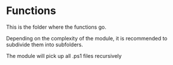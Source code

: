 ﻿# Functions

This is the folder where the functions go.

Depending on the complexity of the module, it is recommended to subdivide them into subfolders.

The module will pick up all .ps1 files recursively